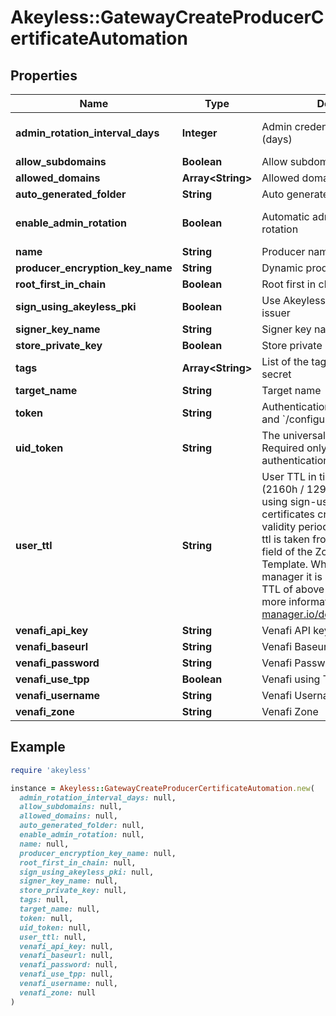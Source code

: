 # Akeyless::GatewayCreateProducerCertificateAutomation

## Properties

| Name | Type | Description | Notes |
| ---- | ---- | ----------- | ----- |
| **admin_rotation_interval_days** | **Integer** | Admin credentials rotation interval (days) | [optional][default to 0] |
| **allow_subdomains** | **Boolean** | Allow subdomains | [optional] |
| **allowed_domains** | **Array&lt;String&gt;** | Allowed domains | [optional] |
| **auto_generated_folder** | **String** | Auto generated folder | [optional] |
| **enable_admin_rotation** | **Boolean** | Automatic admin credentials rotation | [optional][default to false] |
| **name** | **String** | Producer name |  |
| **producer_encryption_key_name** | **String** | Dynamic producer encryption key | [optional] |
| **root_first_in_chain** | **Boolean** | Root first in chain | [optional] |
| **sign_using_akeyless_pki** | **Boolean** | Use Akeyless PKI issuer or Venafi issuer | [optional] |
| **signer_key_name** | **String** | Signer key name | [optional] |
| **store_private_key** | **Boolean** | Store private key | [optional] |
| **tags** | **Array&lt;String&gt;** | List of the tags attached to this secret | [optional] |
| **target_name** | **String** | Target name | [optional] |
| **token** | **String** | Authentication token (see &#x60;/auth&#x60; and &#x60;/configure&#x60;) | [optional] |
| **uid_token** | **String** | The universal identity token, Required only for universal_identity authentication | [optional] |
| **user_ttl** | **String** | User TTL in time.Duration format (2160h / 129600m / etc...). When using sign-using-akeyless-pki certificates created will have this validity period, otherwise the user-ttl is taken from the Validity Period field of the Zone&#39;s&#39; Issuing Template. When using cert-manager it is advised to have a TTL of above 60 days (1440h). For more information - https://cert-manager.io/docs/usage/certificate/ | [optional] |
| **venafi_api_key** | **String** | Venafi API key | [optional] |
| **venafi_baseurl** | **String** | Venafi Baseurl | [optional] |
| **venafi_password** | **String** | Venafi Password | [optional] |
| **venafi_use_tpp** | **Boolean** | Venafi using TPP | [optional] |
| **venafi_username** | **String** | Venafi Username | [optional] |
| **venafi_zone** | **String** | Venafi Zone | [optional] |

## Example

```ruby
require 'akeyless'

instance = Akeyless::GatewayCreateProducerCertificateAutomation.new(
  admin_rotation_interval_days: null,
  allow_subdomains: null,
  allowed_domains: null,
  auto_generated_folder: null,
  enable_admin_rotation: null,
  name: null,
  producer_encryption_key_name: null,
  root_first_in_chain: null,
  sign_using_akeyless_pki: null,
  signer_key_name: null,
  store_private_key: null,
  tags: null,
  target_name: null,
  token: null,
  uid_token: null,
  user_ttl: null,
  venafi_api_key: null,
  venafi_baseurl: null,
  venafi_password: null,
  venafi_use_tpp: null,
  venafi_username: null,
  venafi_zone: null
)
```

